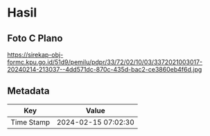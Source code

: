 # Hasil

## Foto C Plano

https://sirekap-obj-formc.kpu.go.id/51d9/pemilu/pdpr/33/72/02/10/03/3372021003017-20240214-213037--4dd571dc-870c-435d-bac2-ce3860eb4f6d.jpg


## Metadata

| Key        | Value               |
| ---------- | ------------------- |
| Time Stamp | 2024-02-15 07:02:30 |



